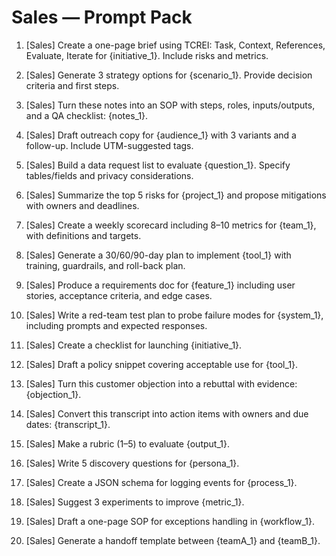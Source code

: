 # Sales — Prompt Pack

1. [Sales] Create a one-page brief using TCREI: Task, Context, References, Evaluate, Iterate for {initiative_1}. Include risks and metrics.

2. [Sales] Generate 3 strategy options for {scenario_1}. Provide decision criteria and first steps.

3. [Sales] Turn these notes into an SOP with steps, roles, inputs/outputs, and a QA checklist: {notes_1}.

4. [Sales] Draft outreach copy for {audience_1} with 3 variants and a follow-up. Include UTM-suggested tags.

5. [Sales] Build a data request list to evaluate {question_1}. Specify tables/fields and privacy considerations.

6. [Sales] Summarize the top 5 risks for {project_1} and propose mitigations with owners and deadlines.

7. [Sales] Create a weekly scorecard including 8–10 metrics for {team_1}, with definitions and targets.

8. [Sales] Generate a 30/60/90-day plan to implement {tool_1} with training, guardrails, and roll-back plan.

9. [Sales] Produce a requirements doc for {feature_1} including user stories, acceptance criteria, and edge cases.

10. [Sales] Write a red-team test plan to probe failure modes for {system_1}, including prompts and expected responses.

11. [Sales] Create a checklist for launching {initiative_1}.

12. [Sales] Draft a policy snippet covering acceptable use for {tool_1}.

13. [Sales] Turn this customer objection into a rebuttal with evidence: {objection_1}.

14. [Sales] Convert this transcript into action items with owners and due dates: {transcript_1}.

15. [Sales] Make a rubric (1–5) to evaluate {output_1}.

16. [Sales] Write 5 discovery questions for {persona_1}.

17. [Sales] Create a JSON schema for logging events for {process_1}.

18. [Sales] Suggest 3 experiments to improve {metric_1}.

19. [Sales] Draft a one-page SOP for exceptions handling in {workflow_1}.

20. [Sales] Generate a handoff template between {teamA_1} and {teamB_1}.
